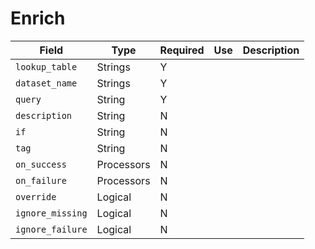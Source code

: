 # Enrich

|Field|Type|Required|Use|Description|
|---|---|---|---|---|
|`lookup_table`|Strings|Y|||
|`dataset_name`|Strings|Y|||
|`query`|String|Y|||
|`description`|String|N|||
|`if`|String|N|||
|`tag`|String|N|||
|`on_success`|Processors|N|||
|`on_failure`|Processors|N|||
|`override`|Logical|N|||
|`ignore_missing`|Logical|N|||
|`ignore_failure`|Logical|N|||
